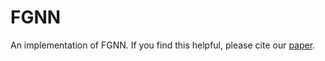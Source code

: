 # FGNN

An implementation of FGNN. If you find this helpful, please cite our [paper](https://dl.acm.org/citation.cfm?id=3358010).
